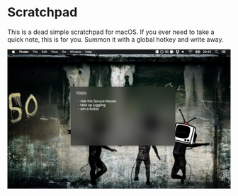 # Scratchpad

This is a dead simple scratchpad for macOS. If you ever need to take a quick
note, this is for you. Summon it with a global hotkey and write away.

![Screenshot](screenshot.png)
